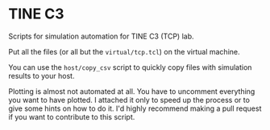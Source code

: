 # TINE C3

Scripts for simulation automation for TINE C3 (TCP) lab.

Put all the files (or all but the `virtual/tcp.tcl`) on the virtual machine.

You can use the `host/copy_csv` script to quickly copy files with simulation
results to your host.

Plotting is almost not automated at all. You have to uncomment everything you
want to have plotted. I attached it only to speed up the process or to give
some hints on how to do it. I'd highly recommend making a pull request if you
want to contribute to this script.
